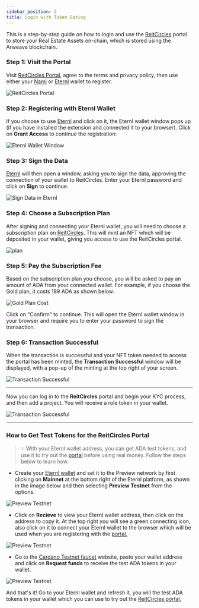 ```yaml
---
sidebar_position: 2
title: Login with Token Gating
---
```


This is a step-by-step guide on how to login and use the [ReitCircles](https://reitcircles.com/) portal to store your Real Estate Assets on-chain, which is stored using the Arweave blockchain.


### Step 1: Visit the Portal

Visit [ReitCircles Portal](https://devportal.reitcircles.com/#/login), agree to the terms and privacy policy, then use either your [Nami](https://www.namiwallet.io) or [Eternl](https://eternl.io) wallet to register.

![ReitCircles Portal](/img/login/portal-begin.png)

### Step 2: Registering with Eternl Wallet

If you choose to use [Eternl](https://eternl.io) and click on it, the Eternl wallet window pops up (if you have installed the extension and connected it to your browser). Click on **Grant Access** to continue the registration:

![Eternl Wallet Window](/img/login/access.png)

### Step 3: Sign the Data

[Eternl](https://eternl.io) will then open a window, asking you to sign the data, approving the connection of your wallet to ReitCircles. Enter your Eternl password and click on **Sign** to continue.

![Sign Data in Eternl](/img/login/sign.png)

### Step 4: Choose a Subscription Plan

After signing and connecting your Eternl wallet, you will need to choose a subscription plan on [ReitCircles](https://reitcircles.com/). This will mint an NFT which will be deposited in your wallet, giving you access to use the ReitCircles portal.


![plan](/img/login/plans.png)

### Step 5: Pay the Subscription Fee

Based on the subscription plan you choose, you will be asked to pay an amount of ADA from your connected wallet. For example, if you choose the Gold plan, it costs 189 ADA as shown below:

![Gold Plan Cost](/img/login/pay.png)

Click on "Confirm" to continue. This will open the Eternl wallet window in your browser and require you to enter your password to sign the transaction.

### Step 6: Transaction Successful

When the transaction is successful and your NFT token needed to access the portal has been minted, the **Transaction Successful** window will be displayed, with a pop-up of the minting at the top right of your screen.

![Transaction Successful](/img/login/paid.png)

--------

Now you can log in to the **ReitCircles** portal and begin your KYC process, and then add a project. You will receive a role token in your wallet.

![Transaction Successful](/img/login/login-portal.png)

--------

### How to Get Test Tokens for the ReitCircles Portal

> 💡 With your Eternl wallet address, you can get ADA test tokens, and use it to try out the [portal](devportal.reitcircles.com) before using real money. Follow the steps below to learn how.

- Create your [Eternl wallet](https://eternl.io) and set it to the Preview network by first clicking on **Mainnet** at the bottom right of the Eternl platform, as shown in the image below and then selecting **Preview Testnet** from the options.

![Preview Testnet](/img/login/preview.png)

- Click on **Recieve** to view your Eternl wallet address, then click on the address to copy it. At the top right you will see a green connecting icon, also click on it to connect your Eternl wallet to the browser which will be used when you are registering with the [portal.](devportal.reitcircles.com)

![Preview Testnet](/img/login/connect.png)

- Go to the [Cardano Testnet faucet](https://docs.cardano.org/cardano-testnets/tools/faucet/) website, paste your wallet address and click on **Request funds** to receive the test ADA tokens in your wallet.

![Preview Testnet](/img/login/token.png)

And that's it! Go to your Eternl wallet and refresh it, you will the test ADA tokens in your wallet which you can use to try out the [ReitCircles portal.](devportal.reitcircles.com)